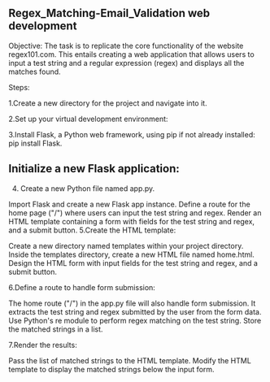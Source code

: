 ## Regex_Matching-Email_Validation web development
Objective: The task is to replicate the core functionality of the website regex101.com. This entails creating a web application that allows users to input a test string and a regular expression (regex) and displays all the matches found.

Steps:

1.Create a new directory for the project and navigate into it.

2.Set up your virtual development environment:

3.Install Flask, a Python web framework, using pip if not already installed: pip install Flask.

## Initialize a new Flask application:
4. Create a new Python file named app.py.

Import Flask and create a new Flask app instance.
Define a route for the home page ("/") where users can input the test string and regex.
Render an HTML template containing a form with fields for the test string and regex, and a submit button.
5.Create the HTML template:

Create a new directory named templates within your project directory.
Inside the templates directory, create a new HTML file named home.html.
Design the HTML form with input fields for the test string and regex, and a submit button.


6.Define a route to handle form submission:

The home route ("/") in the app.py file will also handle form submission.
It extracts the test string and regex submitted by the user from the form data.
Use Python's re module to perform regex matching on the test string.
Store the matched strings in a list.


7.Render the results:

Pass the list of matched strings to the HTML template.
Modify the HTML template to display the matched strings below the input form.
